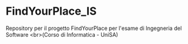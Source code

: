 # FindYourPlace_IS
Repository per il progetto FindYourPlace per l'esame di Ingegneria del Software &lt;br>(Corso di Informatica - UniSA)
